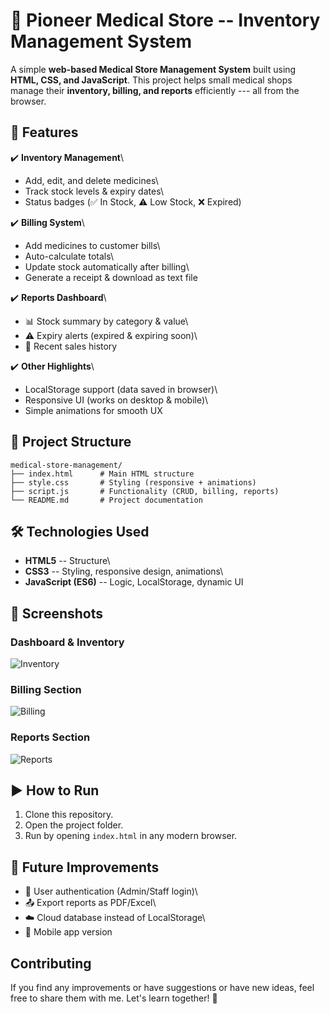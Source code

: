 # 🏪 Pioneer Medical Store -- Inventory Management System

A simple **web-based Medical Store Management System** built using
**HTML, CSS, and JavaScript**.
This project helps small medical shops manage their **inventory,
billing, and reports** efficiently --- all from the browser.

## 🚀 Features

✔️ **Inventory Management**\
- Add, edit, and delete medicines\
- Track stock levels & expiry dates\
- Status badges (✅ In Stock, ⚠️ Low Stock, ❌ Expired)

✔️ **Billing System**\
- Add medicines to customer bills\
- Auto-calculate totals\
- Update stock automatically after billing\
- Generate a receipt & download as text file

✔️ **Reports Dashboard**\
- 📊 Stock summary by category & value\
- ⚠️ Expiry alerts (expired & expiring soon)\
- 🛒 Recent sales history

✔️ **Other Highlights**\
- LocalStorage support (data saved in browser)\
- Responsive UI (works on desktop & mobile)\
- Simple animations for smooth UX

## 📂 Project Structure

    medical-store-management/
    ├── index.html      # Main HTML structure
    ├── style.css       # Styling (responsive + animations)
    ├── script.js       # Functionality (CRUD, billing, reports)
    └── README.md       # Project documentation

## 🛠️ Technologies Used

-   **HTML5** -- Structure\
-   **CSS3** -- Styling, responsive design, animations\
-   **JavaScript (ES6)** -- Logic, LocalStorage, dynamic UI

## 📸 Screenshots

### Dashboard & Inventory
![Inventory](./Screenshots/inventory.png)

### Billing Section
![Billing](./Screenshots/billing.png)

### Reports Section
![Reports](./Screenshots/report.png)

## ▶️ How to Run

1.  Clone this repository.
2.  Open the project folder.
3.  Run by opening `index.html` in any modern browser.

## 🌟 Future Improvements

-   🔑 User authentication (Admin/Staff login)\
-   📤 Export reports as PDF/Excel\
-   ☁️ Cloud database instead of LocalStorage\
-   📱 Mobile app version

## Contributing
If you find any improvements or have suggestions or have new ideas, feel free to share them with me. Let's learn together! 🚀
